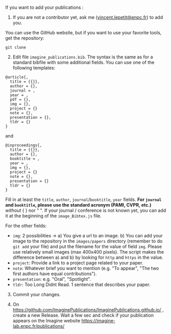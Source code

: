 If you want to add your publications :

1. If you are not a contributor yet, ask me (vincent.lepetit@enpc.fr) to add you. 

You can use the GitHub website, but if you want to use your favorite tools, get the repository:

`git clone `

2. Edit file `imagine_publications.bib`. The syntax is the same as for a standard bibfile with some additional fields.  You can use one of the following templates:
```
@article{,
  title = {{}},
  author = {},
  journal = ,
  year = ,
  pdf = {},
  img = {},
  project = {}
  note = {},
  presentation = {},
  tldr = {}
}
```
and
```
@inproceedings{,
  title = {{}},
  author = {},
  booktitle = ,
  year = ,
  img = {},
  project = {}
  note = {},
  presentation = {}
  tldr = {}
}
```

Fill in at least the `title`, `author`, `journal`/`booktitle`, `year` fields. 
**For `journal` and `booktitle`, please use the standard acronym (PAMI, CVPR, etc.)** *without* { } nor " ". If your journal / conference is not known yet, you can add it at the beginning of the `image_Bibtex.js` file.

For the other fields:
- `img`:  2 possibilities -> a) You give a url to an image. b) You can add your image to the repository in the `images/papers` directory (remember to do `git add` your file) and put the filename for the value of field `img`. Please use relatively small images (max 400x400 pixels). The script makes the difference between a) and b) by looking for `http` and `https` in the value.
- `project`: Provide a link to a project page related to your paper.
- `note`: Whatever brief you want to mention (e.g. "To appear", "The two first authors have equal contributions").
- `presentation`: e.g. "Oral", "Spotlight".
- `tldr`: Too Long Didnt Read.  1 sentence that describes your paper.

3. Commit your changes.

4. On https://github.com/ImaginePublications/ImaginePublications.github.io/ , create a new Release.  Wait a few sec and check if your publication appears on the Imagine website https://imagine-lab.enpc.fr/publications/

